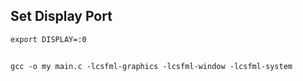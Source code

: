 ## Set Display Port
```
export DISPLAY=:0
```
## 
```
gcc -o my main.c -lcsfml-graphics -lcsfml-window -lcsfml-system
```